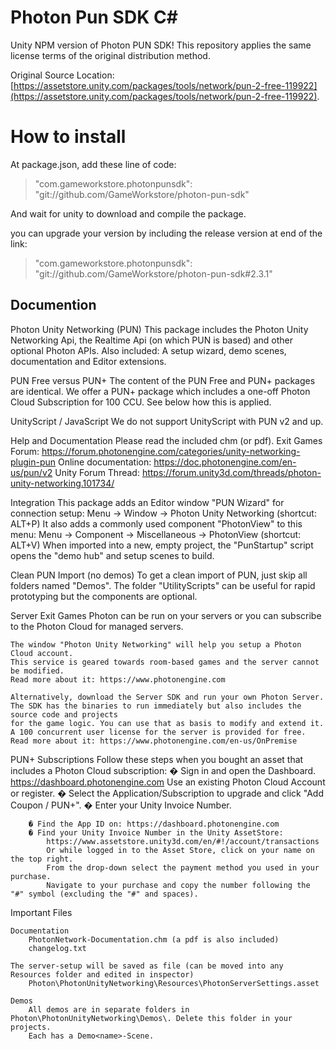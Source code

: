 # Photon Pun SDK C#

Unity NPM version of Photon PUN SDK! This repository applies the same license terms of the original distribution method.

Original Source Location: [https://assetstore.unity.com/packages/tools/network/pun-2-free-119922](https://assetstore.unity.com/packages/tools/network/pun-2-free-119922).

# How to install

At package.json, add these line of code:
> "com.gameworkstore.photonpunsdk": "git://github.com/GameWorkstore/photon-pun-sdk"

And wait for unity to download and compile the package.

you can upgrade your version by including the release version at end of the link:
> "com.gameworkstore.photonpunsdk": "git://github.com/GameWorkstore/photon-pun-sdk#2.3.1"

## Documention

Photon Unity Networking (PUN)
    This package includes the Photon Unity Networking Api, the Realtime Api (on which PUN is based) and other optional Photon APIs.
    Also included: A setup wizard, demo scenes, documentation and Editor extensions.


PUN Free versus PUN+
    The content of the PUN Free and PUN+ packages are identical.
    We offer a PUN+ package which includes a one-off Photon Cloud Subscription for 100 CCU. See below how this is applied.


UnityScript / JavaScript
    We do not support UnityScript with PUN v2 and up.


Help and Documentation
    Please read the included chm (or pdf).
    Exit Games Forum:       https://forum.photonengine.com/categories/unity-networking-plugin-pun
    Online documentation:   https://doc.photonengine.com/en-us/pun/v2
    Unity Forum Thread:     https://forum.unity3d.com/threads/photon-unity-networking.101734/


Integration
    This package adds an Editor window "PUN Wizard" for connection setup:
        Menu -> Window -> Photon Unity Networking (shortcut: ALT+P)
    It also adds a commonly used component "PhotonView" to this menu:
        Menu -> Component -> Miscellaneous -> PhotonView (shortcut: ALT+V)
    When imported into a new, empty project, the "PunStartup" script opens the "demo hub" and setup scenes to build.


Clean PUN Import (no demos)
    To get a clean import of PUN, just skip all folders named "Demos".
    The folder "UtilityScripts" can be useful for rapid prototyping but the components are optional.


Server
    Exit Games Photon can be run on your servers or you can subscribe to the Photon Cloud for managed servers.

    The window "Photon Unity Networking" will help you setup a Photon Cloud account.
    This service is geared towards room-based games and the server cannot be modified.
    Read more about it: https://www.photonengine.com

    Alternatively, download the Server SDK and run your own Photon Server.
    The SDK has the binaries to run immediately but also includes the source code and projects
    for the game logic. You can use that as basis to modify and extend it.
    A 100 concurrent user license for the server is provided for free.
    Read more about it: https://www.photonengine.com/en-us/OnPremise


PUN+ Subscriptions
    Follow these steps when you bought an asset that includes a Photon Cloud subscription:
        � Sign in and open the Dashboard.                       https://dashboard.photonengine.com
          Use an existing Photon Cloud Account or register.
        � Select the Application/Subscription to upgrade and click "Add Coupon / PUN+".
        � Enter your Unity Invoice Number.

        � Find the App ID on: https://dashboard.photonengine.com
        � Find your Unity Invoice Number in the Unity AssetStore:
            https://www.assetstore.unity3d.com/en/#!/account/transactions
            Or while logged in to the Asset Store, click on your name on the top right.
            From the drop-down select the payment method you used in your purchase.
            Navigate to your purchase and copy the number following the "#" symbol (excluding the "#" and spaces).


Important Files

    Documentation
        PhotonNetwork-Documentation.chm (a pdf is also included)
        changelog.txt

    The server-setup will be saved as file (can be moved into any Resources folder and edited in inspector)
        Photon\PhotonUnityNetworking\Resources\PhotonServerSettings.asset

    Demos
        All demos are in separate folders in Photon\PhotonUnityNetworking\Demos\. Delete this folder in your projects.
        Each has a Demo<name>-Scene.
